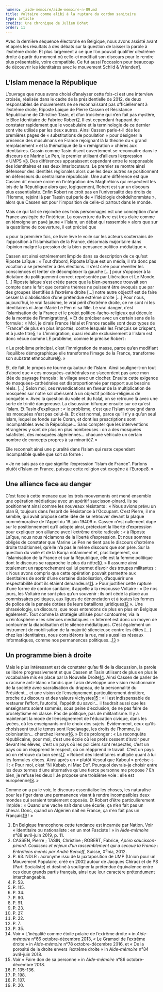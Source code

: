 ```yaml
---
numero: _aide-memoire/aide-memoire-n-89.md
title: Voltaire comme alibi à la rupture du cordon sanitaire
type: article
credits: Une chronique de Julien Dohet
order: 11
---
```

Avec la dernière séquence électorale en Belgique, nous avons assisté avant et après les résultats à des débats sur la question de laisser la parole à l’extrême droite. Et plus largement à ce que l’on pouvait qualifier d’extrême droite à partir du moment où celle-ci modifiait son discours pour le rendre plus présentable, voire compatible. Ce fut aussi l’occasion pour beaucoup de découvrir les identitaires avec le mouvement Schild & Vrienden[1](#footnote-1).

## L’Islam menace la République

L’ouvrage que nous avons choisi d’analyser cette fois-ci est une interview croisée, réalisée dans le cadre de la présidentielle de 2012, de deux responsables de mouvements ne se reconnaissant pas officiellement à l’extrême droite, Riposte Laïque de Pierre Cassen et Résistance Républicaine de Christine Tasin, et d’un troisième qui n’en fait pas mystère, le Bloc Identitaire de Fabrice Robert[2](#footnote-2). Il est cependant frappant de constater rapidement que le vocabulaire et la terminologie de ce dernier sont vite utilisés par les deux autres. Ainsi Cassen parle-t-il dès les premières pages de « substitutions de population » pour désigner la présence des musulmans en France rejoignant là la théorie du « grand remplacement » et la thématique de la « remigration » chères aux identitaires. Cassin comme Tasin disent ouvertement se reconnaître dans le discours de Marine Le Pen, le premier utilisant d’ailleurs l’expression « UMPS »[3](#footnote-3). Des différences apparaissent cependant entre le responsable des identitaires et ses deux interlocuteurs. Le premier se montre ainsi défenseur des identités régionales alors que les deux autres se positionnent en défenseurs du centralisme républicain. Une autre différence est que Cassen dit encore croire en l’intégration des Maghrébins qui respectent les lois de la République alors que, logiquement, Robert est sur un discours plus essentialiste. Enfin Robert ne croit pas en l’universalité des droits de l’Homme, rejoint là par Tassin qui parle de « l’idéologie droitdelhommiste », alors que Cassen est pour l’imposition de celle-ci partout dans le monde.

Mais ce qui fait se rejoindre ces trois personnages est une conception d’une France assiégée de l’intérieur. La couverture du livre est très claire comme en témoigne un pavé jaune « l’Islam, un débat qui rassemble » alors que sur la quatrième de couverture, il est précisé que

« pour la première fois, ce livre lève le voile sur les acteurs souterrains de l’opposition à l’islamisation de la France, désormais majoritaire dans l’opinion malgré la pression de la bien-pensance politico-médiatique ».

Cassen est ainsi extrêmement limpide dans sa description de ce qu’est Riposte Laïque : « Tout d’abord, Riposte laïque est un média, il n’a donc pas vocation à se présenter à des élections. Il s’est créé pour réveiller les consciences et tenter de décomplexer la gauche \[…] pour s’opposer à la dictature du politiquement correct représentée par Libération et Le Monde. \[…] Riposte laïque s’est créée parce que la bien-pensance trouvait son compte dans le fait que certains thèmes ne puissent être évoqués que par des groupes identifiés à l’extrême droite \[…] notre autre objectif est de faire cesser la diabolisation d’une prétendue extrême droite \[…] Pour nous, aujourd’hui, le vrai fascisme, le vrai péril d’extrême droite, ce ne sont ni les identitaires ni Jean-Marie Le Pen ni sa fille. Le vrai danger, c’est l’islamisation de la France et le projet politico-facho-religieux qui découle de la montée de l’immigration[4](#footnote-4). » Et de préciser avec un certain sens de la formule : « Moi, je dirais France Halal et France racaille sont deux types de “France” de plus en plus importés, contre lesquels les Français se crispent, et à juste titre[5](#footnote-5) ! » L’immigration, quasi réduite exclusivement à l’islam est donc vécue comme LE problème, comme le précise Robert :

« Le problème principal, c’est l’immigration de masse, parce qu’en modifiant l’équilibre démographique elle transforme l’image de la France, transforme son substrat ethnoculturel[6](#footnote-6). »

Et, de fait, le propos ne tourne qu’autour de l’islam. Ainsi souligne-t-on tout d’abord que « ces mosquées-cathédrales ne s’accordent pas avec mon idée du paysage français : le village avec un clocher. Ensuite cette exigence de mosquées-cathédrales est disproportionnée par rapport aux besoins réels. \[…] Selon moi, ces revendications en faveur de la multiplication de mosquées sur notre sol obéissent à un objectif politico-religieux de conquête ». Avec la question du voile et du halal, on se retrouve là avec une sorte de trinité dangereuse. La discussion bifurque ensuite sur ce qu’est l’islam. Et Tasin d’expliquer : « le problème, c’est que l’Islam enseigné dans les mosquées n’est pas celui-là. Et c’est normal, parce qu’il n’y a qu’un seul Islam, lequel se fonde sur le Coran, et dont les prescriptions sont incompatibles avec la République… Sans compter que les interventions étrangères y sont de plus en plus nombreuses : on a des mosquées salafistes, des mosquées algériennes… chacune véhicule un certain nombre de concepts propres à sa minorité[7](#footnote-7). »

Elle reconnaît ainsi une pluralité dans l’Islam qui reste cependant incompatible quelle que soit sa forme :

« Je ne sais pas ce que signifie l’expression “Islam de France”. Parlons plutôt d’Islam en France, puisque cette religion est exogène à l’Europe[8](#footnote-8). » 

## Une alliance face au danger

C’est face à cette menace que les trois mouvements ont mené ensemble une opération médiatique avec un apéritif saucisson-pinard. Ils se positionnent ainsi comme les nouveaux résistants : « Nous avions prévu un plan B, toujours dans l’esprit de Résistance à l’Occupant. C’est Pierre, il me semble, qui avait proposé cette idée de se retrouver devant la plaque commémorative de l’Appel du 18 juin 19409 ». Cassen n’est nullement dupe sur le positionnement qu’il adopte ainsi, prétextant la liberté d’expression pour expliquer son alliance avec l’extrême droite radicale : « à Riposte Laïque, nous nous réclamons de la liberté d’expression. Et nous sommes obligés de constater que Marine Le Pen ne tient pas le discours d’extrême droite traditionnel, qu’elle n’a pas le même discours que son père. Sur la question du voile et de la Burqa notamment et, plus largement, sur l’islamisation de la France et sur la République, elle est la femme politique dont le discours se rapproche le plus du nôtre[10](#footnote-10). » Il assume ainsi totalement un rapprochement qui lui permet d’avoir des troupes militantes : « Nous avons compris que cette opération pouvait permettre aux identitaires de sortir d’une certaine diabolisation, d’acquérir une respectabilité dont ils étaient demandeurs[11](#footnote-11). » Pour justifier cette rupture d’une forme de cordon sanitaire, il appelle à la rescousse Voltaire : « De nos jours, les Voltaire ne sont plus qu’un souvenir : ils ont cédé la place aux commissaires politiques, aux ligues de dénonciation et à toutes les formes de police de la pensée dotées de leurs bataillons juridiques[12](#footnote-12) ». Une phraséologie, un discours, que nous entendons de plus en plus en Belgique également. Tout comme la stratégie utilisée pour contourner, via la « réinfosphère » les silences médiatiques : « Internet est donc un moyen de contourner la diabolisation et le silence médiatiques. C’est également un instrument de mobilisation de la majorité silencieuse contre les élites \[…] chez les identitaires, nous considérons la rue, mais aussi les réseaux informatiques, comme nos permanences politiques…[13](#footnote-13) »

## Un programme bien à droite

Mais le plus intéressant est de constater qu’au fil de la discussion, la parole se libère progressivement et que Cassen et Tasin utilisent de plus en plus le vocabulaire mis en place par la Nouvelle Droite[14](#footnote-14). Ainsi Cassen de parler de « racisme anti-blanc » tandis que Tasin développe une vision réactionnaire de la société avec sacralisation du drapeau, de la personnalité du Président… et une vision de l’enseignement particulièrement droitière, proche du discours et des valeurs vichystes[15](#footnote-15) : « Il est indispensable de restaurer l’effort, l’autorité, l’appétit du savoir… il faudrait aussi que les enseignants soient sommés, sous peine d’exclusion, de ne pas faire de prosélytisme en classe. Pas de politique, pas de militantisme. Il y a maintenant la mode de l’enseignement de l’éducation civique, dans les lycées, où les enseignants ont le choix des sujets. Évidemment, ceux qu’ils choisissent tout le temps sont l’esclavage, les droits de l’homme, la colonisation… cherchez l’erreur[16](#footnote-16). » Et de prolonger : « La reconquête républicaine, pour moi, c’est une école où les profs cessent d’avoir peur devant les élèves, c’est un pays où les policiers sont respectés, c’est un pays où on réapprend le respect, où on réapprend le travail. C’est un pays où on retrouve du bon sens[17](#footnote-17). » Robert des Identitaires multiplie quant à lui les formules-chocs. Ainsi après un « plutôt Vesoul que Kaboul » précise-t-il : « Pour moi, c’est “Ni Kebab, ni Mac Do”. Pourquoi devrais-je choisir entre les deux termes d’une alternative qu’une tierce personne me propose ? Eh bien, je refuse les deux ! Je propose une troisième voie : elle est européenne[18](#footnote-18). »

Comme on a pu le voir, le discours essentialise les choses, les naturalise pour les figer dans une permanence visant à rendre incompatibles deux mondes qui seraient totalement opposés. Et Robert d’être particulièrement limpide : « Quand une vache naît dans une écurie, ça n’en fait pas un cheval. Donc, quand un Algérien naît en France, ça n’en fait pas un Français[19](#footnote-19) ! »

1. En Belgique francophone cette tendance est incarnée par Nation. Voir « Identitaire ou nationaliste : en un mot Fasciste ! » in _Aide-mémoire_ n°88 avril-juin 2019, p. 11.
2. CASSEN, Pierre ; TASIN, Christine ; ROBERT, Fabrice, _Apéro saucisson-pinard. Coulisses et enjeux d’un rassemblement qui a secoué la France : Entretiens menés par André Bercoff_, Suisse, X<sup>e</sup>nia, 2012.
3. P. 63. NDLR : acronyme issu de la juxtaposition de UMP (Union pour un Mouvement Populaire, créé en 2002 autour de Jacques Chirac) et de PS (Parti Socialiste) et destiné à souligner la prétendue équivalence entre ces deux grands partis français, ainsi que leur caractère prétendument interchangeable.
4. P. 53.
5. P. 115.
6. P. 34.
7. P. 90.
8. P. 91.
9. P. 23.
10. P. 27.
11. P. 22.
12. P. 7.
13. P. 35.
14. Voir « L’inégalité comme étoile polaire de l’extrême droite » in _Aide-mémoire_ n°66 octobre-décembre 2013, « Le Gramsci de l’extrême droite » in _Aide-mémoire_ n°78 octobre-décembre 2016, et « De la porosité de la droite envers l’extrême droite » in _Aide-mémoire_ n°84 avril-juin 2018.
15. Voir « Faire don de sa personne » in _Aide-mémoire_ n°86 octobre-décembre 2018.
16. P. 135-136.
17. P. 198.
18. P. 107.
19. P. 20.
